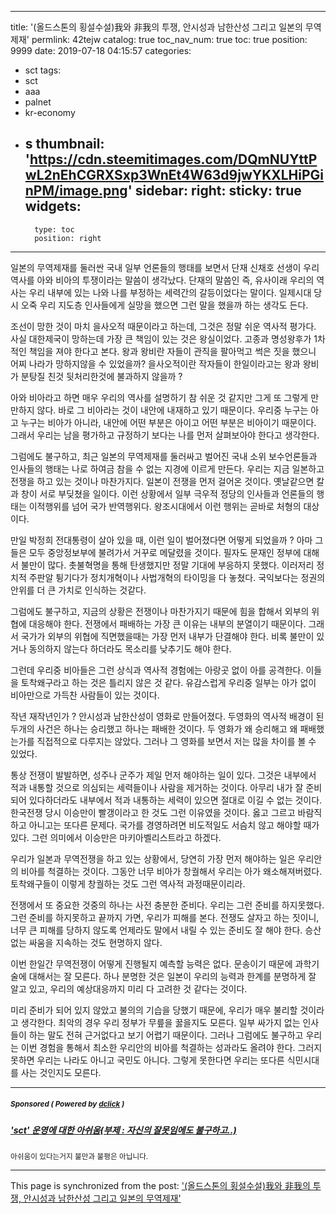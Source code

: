 
---
title: '(올드스톤의 횡설수설)我와 非我의 투쟁, 안시성과 남한산성 그리고 일본의 무역제재'
permlink: 42tejw
catalog: true
toc_nav_num: true
toc: true
position: 9999
date: 2019-07-18 04:15:57
categories:
- sct
tags:
- sct
- aaa
- palnet
- kr-economy
- s
thumbnail: 'https://cdn.steemitimages.com/DQmNUYttPwL2nEhCGRXSxp3WnEt4W63d9jwYKXLHiPGinPM/image.png'
sidebar:
    right:
        sticky: true
widgets:
    -
        type: toc
        position: right
---


일본의 무역제재를 둘러싼 국내 일부 언론들의 행태를 보면서 단재 신채호 선생이 우리 역사를 아와 비아의 투쟁이라는 말씀이 생각났다. 단재의 말씀인 즉, 유사이래 우리의 역사는 우리 내부에 있는 나와 나를 부정하는 세력간의 갈등이었다는 말이다. 일제시대 당시 오죽 우리 지도층 인사들에게 실망을 했으면 그런 말을 했을까 하는 생각도 든다. 


조선이 망한 것이 마치 을사오적 때문이라고 하는데, 그것은 정말 쉬운 역사적 평가다. 사실 대한제국이 망하는데 가장 큰 책임이 있는 것은 왕실이었다. 고종과 명성왕후가 1차적인 책임을 져야 한다고 본다. 왕과 왕비란 자들이 관직을 팔아먹고 썩은 짓을 했으니 어찌 나라가 망하지않을 수 있었을까? 을사오적이란 작자들이 한일이라고는 왕과 왕비가 분탕질 친것 뒷처리한것에 불과하지 않을까 ? 


아와 비아라고 하면 매우 우리의 역사를 설명하기 참 쉬운 것 같지만 그게 또 그렇게 만만하지 않다. 바로 그 비아라는 것이 내안에 내재하고 있기 때문이다. 우리중 누구는 아고 누구는 비아가 아니라, 내안에 어떤 부분은 아이고 어떤 부분은 비아이기 때문이다. 그래서 우리는 남을 평가하고 규정하기 보다는 나를 먼저 살펴보아야 한다고 생각한다.


그럼에도 불구하고, 최근 일본의 무역제재를 둘러싸고 벌어진 국내 소위 보수언론들과 인사들의 행태는 나로 하여금 참을 수 없는 지경에 이르게 만든다.  우리는 지금 일본하고 전쟁을 하고 있는 것이나 마찬가지다. 일본이 전쟁을 먼저 걸어온 것이다. 옛날같으면 칼과 창이 서로 부딪쳤을 일이다. 이런 상황에서 일부 극우적 정당의 인사들과 언론들의 행태는 이적행위를 넘어 국가 반역행위다. 왕조시대에서 이런 행위는 곧바로 처형의 대상이다. 


만일 박정희 전대통령이 살아 있을 때, 이런 일이 벌어졌다면 어떻게 되었을까 ? 아마 그들은 모두 중앙정보부에 불려가서 거꾸로 메달렸을 것이다. 필자도 문재인 정부에 대해서 불만이 많다. 촛불혁명을 통해 탄생했지만 정말 기대에 부응하지 못했다. 이러저리 정치적 주판알 튕기다가 정치개혁이나 사법개혁의 타이밍을 다 놓쳤다. 국익보다는 정권의 안위를 더 큰 가치로 인식하는 것같다. 


그럼에도 불구하고, 지금의 상황은 전쟁이나 마찬가지기 때문에 힘을 합해서 외부의 위협에 대응해야 한다. 전쟁에서 패배하는 가장 큰 이유는 내부의 분열이기 때문이다. 그래서 국가가 외부의 위협에 직면했을때는 가장 먼저 내부가 단결해야 한다. 비록 불만이 있거나 동의하지 않는다 하더라도 목소리를 낮추기도 해야 한다. 


그런데 우리중 비아들은 그런 상식과 역사적 경험에는 아랑곳 없이 아를 공격한다. 이들을 토착왜구라고 하는 것은 틀리지 않은 것 같다. 유감스럽게 우리중 일부는 아가 없이 비아만으로 가득찬 사람들이 있는 것이다. 


작년 재작년인가 ? 안시성과 남한산성이 영화로 만들어졌다. 두영화의 역사적 배경이 된 두개의 사건은 하나는 승리했고 하나는 패배한 것이다. 두 영화가 왜 승리해고 왜 패배했는가를 직접적으로 다루지는 않았다. 그러나 그 영화를 보면서 저는 많을 차이를 볼 수 있었다. 


통상 전쟁이 발발하면, 성주나 군주가 제일 먼저 해야하는 일이 있다. 그것은 내부에서 적과 내통할 것으로 의심되는 세력들이나 사람을 제거하는 것이다. 아무리 내가 잘 준비되어 있다하더라도 내부에서 적과 내통하는 세력이 있으면 절대로 이길 수 없는 것이다. 한국전쟁 당시 이승만이 빨갱이라고 한 것도 그런 이유였을 것이다. 옳고 그르고 바람직하고 아니고는 또다른 문제다. 국가를 경영하려면 비도적일도 서슴치 않고 해야할 때가 있다. 그런 의미에서 이승만은 마키아벨리스트라고 하겠다. 


우리가 일본과 무역전쟁을 하고 있는 상황에서, 당연히 가장 먼저 해야하는 일은 우리안의 비아를 척결하는 것이다. 그동안 너무 비아가 창궐해서 우리는 아가 왜소해져버렸다. 토착왜구들이 이렇게 창궐하는 것도 그런 역사적 과정때문이리라. 


전쟁에서 또 중요한 것중의 하나는 사전 충분한 준비다. 우리는 그런 준비를 하지못했다. 그런 준비를 하지못하고 끝까지 가면, 우리가 피해를 본다. 전쟁도 살자고 하는 짓이니, 너무 큰 피해를 당하지 않도록 언제라도 말에서 내릴 수 있는 준비도 잘 해야 한다. 승산없는 싸움을 지속하는 것도 현명하지 않다. 













이번 한일간 무역전쟁이 어떻게 진행될지 예측할 능력은 없다. 문송이기 때문에 과학기술에 대해서는 잘 모른다. 하나 분명한 것은 일본이 우리의 능력과 한계를 분명하게 잘 알고 있고, 우리의 예상대응까지 미리 다 고려한 것 같다는 것이다. 


미리 준비가 되어 있지 않았고 불의의 기습을 당했기 때문에, 우리가 매우 불리할 것이라고 생각한다. 최악의 경우 우리 정부가 무릎을 꿇을지도 모른다. 일부 싸가지 없는 인사들이 하는 말도 전혀 근거없다고 보기 어렵기 때문이다. 그러나 그럼에도 불구하고 우리는 이번 경험을 통해서 최소한 우리안의 비아를 척결하는 성과라도 올려야 한다. 그러지 못하면 우리는 나라도 아니고 국민도 아니다. 그렇게 못한다면 우리는 또다른 식민시대를 사는 것인지도 모른다.

---

#####  <sub> **Sponsored ( Powered by [dclick](https://www.dclick.io) )** </sub>
##### ['sct' 운영에 대한 아쉬움(부제 :  자신의 잘못임에도 불구하고..)](https://api.dclick.io/v1/c?x=eyJhbGciOiJIUzI1NiIsInR5cCI6IkpXVCJ9.eyJjIjoib2xkc3RvbmUiLCJzIjoiNDJ0ZWp3IiwiYSI6WyJ0LTE5OTkiXSwidXJsIjoiaHR0cHM6Ly9zdGVlbWl0LmNvbS9zY3QvQHNpbmRvamEvN3lzazJ1LXNjdCIsImlhdCI6MTU2MzQ1NzY1MCwiZXhwIjoxODc4ODE3NjUwfQ.MDRalQJ3Isi7kw4K1dB1rpmF0dzJE39HkU6UfyLWegs)
<sup>아쉬움이 있다는거지 불만과 불평은 아닙니다.</sup>


- - -

This page is synchronized from the post: ['(올드스톤의 횡설수설)我와 非我의 투쟁, 안시성과 남한산성 그리고 일본의 무역제재'](https://steemit.com/@oldstone/42tejw)
